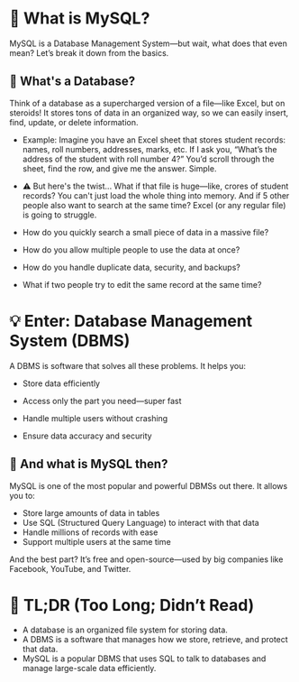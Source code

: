 # 🧠 What is MySQL?

MySQL is a Database Management System—but wait, what does that even mean?
Let’s break it down from the basics.

## 📁 What's a Database?
Think of a database as a supercharged version of a file—like Excel, but on steroids!
It stores tons of data in an organized way, so we can easily insert, find, update, or delete information.

- Example:
Imagine you have an Excel sheet that stores student records: names, roll numbers, addresses, marks, etc.
If I ask you,
“What’s the address of the student with roll number 4?”
You’d scroll through the sheet, find the row, and give me the answer. Simple.

- ⚠️ But here's the twist...
What if that file is huge—like, crores of student records?
You can't just load the whole thing into memory. And if 5 other people also want to search at the same time?
Excel (or any regular file) is going to struggle.

- How do you quickly search a small piece of data in a massive file?

- How do you allow multiple people to use the data at once?

- How do you handle duplicate data, security, and backups?

- What if two people try to edit the same record at the same time?

# 💡 Enter: Database Management System (DBMS)
A DBMS is software that solves all these problems. It helps you:

- Store data efficiently

- Access only the part you need—super fast

- Handle multiple users without crashing

- Ensure data accuracy and security

## 🧰 And what is MySQL then?
MySQL is one of the most popular and powerful DBMSs out there.
It allows you to:

- Store large amounts of data in tables
- Use SQL (Structured Query Language) to interact with that data
- Handle millions of records with ease
- Support multiple users at the same time

And the best part? It’s free and open-source—used by big companies like Facebook, YouTube, and Twitter.

# 🧪 TL;DR (Too Long; Didn’t Read)
- A database is an organized file system for storing data.
- A DBMS is a software that manages how we store, retrieve, and protect that data.
- MySQL is a popular DBMS that uses SQL to talk to databases and manage large-scale data efficiently.